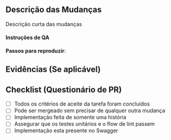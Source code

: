 ## Descrição das Mudanças

Descrição curta das mudanças

#### Instruções de QA

**Passos para reproduzir**:

## Evidências (Se aplicável)

## Checklist (Questionário de PR)

- [ ] Todos os critérios de aceite da tarefa foram concluídos
- [ ] Pode ser mergeado sem precisar de qualquer outra mudança
- [ ] Implementação feita de somente uma história
- [ ] Assegurar que os testes unitários e o flow de lint passem
- [ ] Implementação esta presente no Swagger